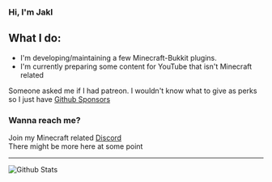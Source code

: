 ### Hi, I'm Jakl

## What I do:
- I'm developing/maintaining a few Minecraft-Bukkit plugins.
- I'm currently preparing some content for YouTube that isn't Minecraft related


Someone asked me if I had patreon.
I wouldn't know what to give as perks so I just have [Github Sponsors](https://github.com/sponsors/Jakllp/)

### Wanna reach me?
Join my Minecraft related [Discord](https://discord.gg/mF7GpK2vJU)  
There might be more here at some point

---

<img align="left" alt="Github Stats" src="https://github-readme-stats.vercel.app/api?username=jakllp&show_icons=true&hide_border=true" />
